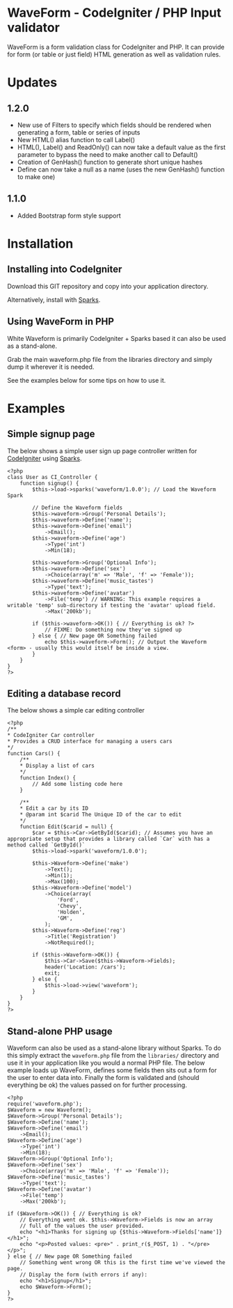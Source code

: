WaveForm - CodeIgniter / PHP Input validator
============================================
WaveForm is a form validation class for CodeIgniter and PHP.
It can provide for form (or table or just field) HTML generation as well as validation rules.


Updates
=======

1.2.0
-----
* New use of Filters to specify which fields should be rendered when generating a form, table or series of inputs
* New HTML() alias function to call Label()
* HTML(), Label() and ReadOnly() can now take a default value as the first parameter to bypass the need to make another call to Default()
* Creation of GenHash() function to generate short unique hashes
* Define can now take a null as a name (uses the new GenHash() function to make one)


1.1.0
-----
* Added Bootstrap form style support


Installation
============

Installing into CodeIgniter
---------------------------
Download this GIT repository and copy into your application directory.

Alternatively, install with [Sparks](http://getsparks.org/).


Using WaveForm in PHP
---------------------
White Waveform is primarily CodeIgniter + Sparks based it can also be used as a stand-alone.

Grab the main waveform.php file from the libraries directory and simply dump it wherever it is needed.

See the examples below for some tips on how to use it.


Examples
========

Simple signup page
------------------

The below shows a simple user sign up page controller written for [CodeIgniter](http://codeigniter.com/) using [Sparks](http://getsparks.org/).

	<?php
	class User as CI_Controller {
		function signup() {
			$this->load->sparks('waveform/1.0.0'); // Load the Waveform Spark

			// Define the Waveform fields
			$this->waveform->Group('Personal Details');
			$this->waveform->Define('name');
			$this->waveform->Define('email')
				->Email();
			$this->waveform->Define('age')
				->Type('int')
				->Min(18);

			$this->waveform->Group('Optional Info');
			$this->waveform->Define('sex')
				->Choice(array('m' => 'Male', 'f' => 'Female'));
			$this->waveform->Define('music_tastes')
				->Type('text');
			$this->waveform->Define('avatar')
				->File('temp') // WARNING: This example requires a writable 'temp' sub-directory if testing the 'avatar' upload field.
				->Max('200kb');

			if ($this->waveform->OK()) { // Everything is ok? ?>
				// FIXME: Do something now they've signed up
			} else { // New page OR Something failed
				echo $this->waveform->Form(); // Output the Waveform <form> - usually this would itself be inside a view.
			}
		}
	}
	?>



Editing a database record
-------------------------
The below shows a simple car editing controller

	<?php
	/**
	* CodeIgniter Car controller
	* Provides a CRUD interface for managing a users cars
	*/
	function Cars() {
		/**
		* Display a list of cars
		*/
		function Index() {
			// Add some listing code here
		}

		/**
		* Edit a car by its ID
		* @param int $carid The Unique ID of the car to edit
		*/
		function Edit($carid = null) {
			$car = $this->Car->GetById($carid); // Assumes you have an appropriate setup that provides a library called `Car` with has a method called `GetById()`
			$this->load->spark('waveform/1.0.0');

			$this->Waveform->Define('make')
				->Text();
				->Min(1);
				->Max(100);
			$this->Waveform->Define('model')
				->Choice(array(
					'Ford',
					'Chevy',
					'Holden',
					'GM',
				);
			$this->Waveform->Define('reg')
				->Title('Registration')
				->NotRequired();

			if ($this->Waveform->OK()) {
				$this->Car->Save($this->Waveform->Fields);
				header('Location: /cars');
				exit;
			} else {
				$this->load->view('waveform');
			}
		}
	}
	?>


Stand-alone PHP usage
---------------------
Waveform can also be used as a stand-alone library without Sparks. To do this simply extract the `waveform.php` file from the `libraries/` directory and use it in your application like you would a normal PHP file.
The below example loads up WaveForm, defines some fields then sits out a form for the user to enter data into.
Finally the form is validated and (should everything be ok) the values passed on for further processing.

	<?php
	require('waveform.php');
	$Waveform = new Waveform();
	$Waveform->Group('Personal Details');
	$Waveform->Define('name');
	$Waveform->Define('email')
		->Email();
	$Waveform->Define('age')
		->Type('int')
		->Min(18);
	$Waveform->Group('Optional Info');
	$Waveform->Define('sex')
		->Choice(array('m' => 'Male', 'f' => 'Female'));
	$Waveform->Define('music_tastes')
		->Type('text');
	$Waveform->Define('avatar')
		->File('temp')
		->Max('200kb');

	if ($Waveform->OK()) { // Everything is ok?
		// Everything went ok. $this->Waveform->Fields is now an array
		// full of the values the user provided.
		echo "<h1>Thanks for signing up {$this->Waveform->Fields['name']}</h1>";
		echo "<p>Posted values: <pre>" . print_r($_POST, 1) . "</pre></p>";
	} else { // New page OR Something failed
		// Something went wrong OR this is the first time we've viewed the page.
		// Display the form (with errors if any):
		echo "<h1>Signup</h1>";
		echo $Waveform->Form();
	}
	?>
